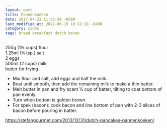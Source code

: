 ```yaml
---
layout: post
title: Pannenkoeken
date: 2017-04-22 11:56:54 -0500
last_modified_at: 2022-06-19 10:11:18 -0400
category: sides
tags: bread breakfast dutch bacon
---
```

250g (1½ cups) flour  
1.25ml (¼ tsp.) salt  
2 eggs  
500ml (2 cups) milk  
butter for frying  

  * Mix flour and salt, add eggs and half the milk.
  * Beat until smooth, then add the remaining milk to make a thin batter.
  * Melt butter in pan and fry scant ½ cup of batter, tilting to coat bottom of pan evenly.
  * Turn when bottom is golden brown.
  * For spek (bacon): cook bacon and line bottom of pan with 2-3 slices of bacon before pouring in batter.

https://stefangourmet.com/2013/12/31/dutch-pancakes-pannenkoeken/  
